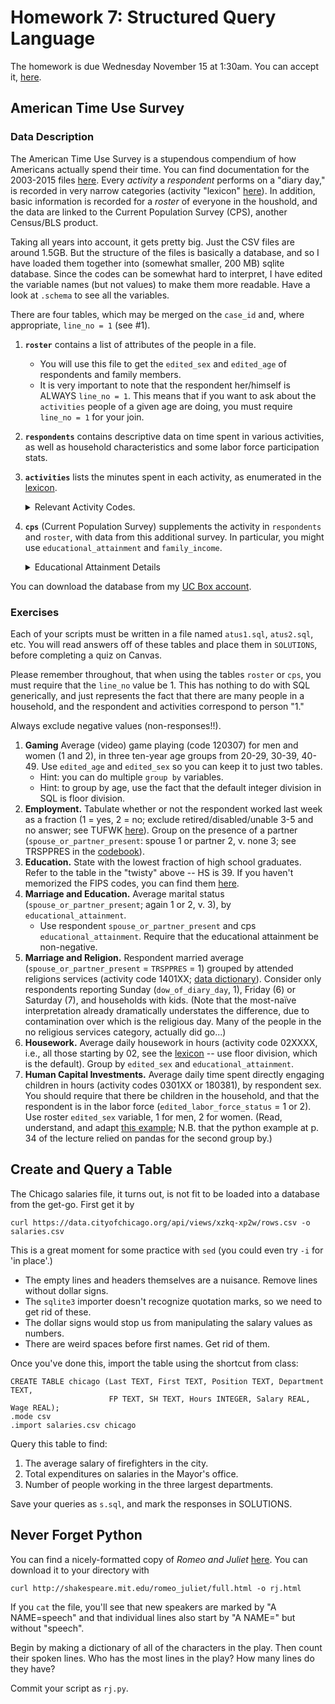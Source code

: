 # Homework 7: Structured Query Language  

The homework is due Wednesday November 15 at 1:30am.  You can accept it, [here](https://classroom.github.com/assignment-invitations/de7acce809fc99f051f534d4b454ba0a).

## American Time Use Survey

### Data Description

The American Time Use Survey is a stupendous compendium of how Americans actually spend their time.  You can find documentation for the 2003-2015 files [here](https://www.bls.gov/tus/atusintcodebk0315.pdf).
Every _activity_ a _respondent_ performs on a "diary day," is recorded in very narrow categories (activity "lexicon" [here](https://www.bls.gov/tus/lexiconnoex0315.pdf)).  In addition, basic information is recorded for a _roster_ of everyone in the houshold,
  and the data are linked to the Current Population Survey (CPS), another Census/BLS product.

Taking all years into account, it gets pretty big.  Just the CSV files are around 1.5GB.
But the structure of the files is basically a database, and so I have loaded them together into (somewhat smaller, 200 MB) sqlite database.
Since the codes can be somewhat hard to interpret, 
  I have edited the variable names (but not values) to make them more readable.
Have a look at `.schema` to see all the variables.

There are four tables, which may be merged on the `case_id` and, where appropriate, `line_no = 1` (see #1).
1. **`roster`** contains a list of attributes of the people in a file.  
   * You will use this file to get the `edited_sex` and `edited_age` of respondents and family members.
   * It is very important to note that the respondent her/himself is ALWAYS `line_no = 1`.  This means that if you want to ask about the `activities` people of a given age are doing, you must require `line_no = 1` for your join.
2. **`respondents`** contains descriptive data on time spent in various activities, as well as household characteristics and some labor force participation stats.
3. **`activities`** lists the minutes spent in each activity, as enumerated in the [lexicon](https://www.bls.gov/tus/lexiconnoex0315.pdf).  &nbsp;<details><summary>Relevant Activity Codes.</summary>

   | Code  | Activity |
   | --- | --- |
   | 120307 | Playing Games (incl. computers) |
   | 02XXXX | Housework |
   | 140101 | Relgious Services |
   | 0301XX | Direct Engagement of HH Children: Playing or Ed. |
   | 180381 | Travel for HH Children |

4. **`cps`** (Current Population Survey) supplements the activity in `respondents` and `roster`, with data from this additional survey.  In particular, you might use `educational_attainment` and `family_income`. &nbsp;<details><summary>Educational Attainment Details</summary>
  
   Alternatively, consult `PEEDUCA` in the [codebook](https://www.bls.gov/tus/atuscpscodebk0315.pdf).
  
   | Code  | Educational Level |
   | --- | --- |
   | 31 | Less than 1st grade  |
   | 32 | 1st, 2nd, 3rd, or 4th grade |
   | 33 | 5th or 6th grade |
   | 34 | 7th or 8th grade |
   | 35 | 9th grade |
   | 36 | 10th grade |
   | 37 | 11th grade |
   | 38 | 12th grade - no diploma |
   | 39 | High school graduate - diploma or equivalent (GED) |
   | 40 | Some college but no degree |
   | 41 | Associate degree - occupational/vocational |
   | 42 | Associate degree - academic program |
   | 43 | Bachelor's degree (BA, AB, BS, etc.) |
   | 44 | Master's degree (MA, MS, MEng, MEd, MSW, etc.) |
   | 45 | Professional school degree (MD, DDS, DVM, etc.) |
   | 46 | Doctoral degree (PhD, EdD, etc.) |
 
   <details>

You can download the database from my [UC Box account](https://uchicago.box.com/s/1yvi09mtje40ep21mf4vt3obm70fvsms).


### Exercises

Each of your scripts must be written in a file named `atus1.sql`, `atus2.sql`, etc.
You will read answers off of these tables and place them in `SOLUTIONS`, before completing a quiz on Canvas.

Please remember throughout, that when using the tables `roster` or `cps`, you must require that the `line_no` value be 1.
This has nothing to do with SQL generically, and just represents the fact that there are many people in a household, and the respondent and activities correspond to person "1."

Always exclude negative values (non-responses!!).


1. **Gaming** Average (video) game playing (code 120307) for men and women (1 and 2), in three ten-year age groups from 20-29, 30-39, 40-49.  Use `edited_age` and `edited_sex` so you can keep it to just two tables.
   * Hint: you can do multiple `group by` variables.
   * Hint: to group by age, use the fact that the default integer division in SQL is floor division.
2. **Employment.** Tabulate whether or not the respondent worked last week as a fraction (1 = yes, 2 = no; exclude retired/disabled/unable 3-5 and no answer; see TUFWK [here](https://www.bls.gov/tus/atusintcodebk0315.pdf)).
   Group on the presence of a partner (`spouse_or_partner_present`: spouse 1 or partner 2, v. none 3; see TRSPPRES in the [codebook](http://www.bls.gov/tus/atusintcodebk15.pdf)). 
3. **Education.** State with the lowest fraction of high school graduates.  Refer to the table in the "twisty" above -- HS is 39.  If you haven't memorized the FIPS codes, you can find them [here](https://www.census.gov/geo/reference/ansi_statetables.html).
4. **Marriage and Education.** Average marital status (`spouse_or_partner_present`; again 1 or 2, v. 3), by `educational_attainment`.
   * Use respondent `spouse_or_partner_present` and cps `educational_attainment`.  Require that the educational attainment be non-negative.
6. **Marriage and Religion.** Respondent married average (`spouse_or_partner_present` = `TRSPPRES` = 1) grouped by attended religions services (activity code 1401XX; [data dictionary](http://www.bls.gov/tus/lexiconwex2015.pdf)).  Consider only respondents reporting Sunday (`dow_of_diary_day`, 1), Friday (6) or Saturday (7), and households with kids.  (Note that the most-naïve interpretation already dramatically understates the difference, due to contamination over which is the religious day.  Many of the people in the no religious services category, actually did go...)
5. **Housework.**  Average daily housework in hours (activity code 02XXXX, i.e., all those starting by 02, see the [lexicon](http://www.bls.gov/tus/lexiconwex2015.pdf) -- use floor division, which is the default).  Group by `edited_sex` and `educational_attainment`.
7. **Human Capital Investments.** Average daily time spent directly engaging children in hours (activity codes 0301XX or 180381), by respondent sex. 
   You should require that there be children in the household, and that the respondent is in the labor force (`edited_labor_force_status` = 1 or 2).
   Use roster `edited_sex` variable, 1 for men, 2 for women.  (Read, understand, and adapt [this example](https://github.com/harris-ippp/lectures/blob/master/05/ex/child_engagement_ed.sql); N.B. that the python example at p. 34 of the lecture relied on pandas for the second group by.)

## Create and Query a Table

The Chicago salaries file, it turns out, is not fit to be loaded into a database from the get-go.  First get it by

```
curl https://data.cityofchicago.org/api/views/xzkq-xp2w/rows.csv -o salaries.csv
```

This is a great moment for some practice with `sed` (you could even try `-i` for 'in place'.)

* The empty lines and headers themselves are a nuisance.  Remove lines without dollar signs.
* The `sqlite3` importer doesn't recognize quotation marks, so we need to get rid of these.
* The dollar signs would stop us from manipulating the salary values as numbers.
* There are weird spaces before first names.  Get rid of them.

Once you've done this, import the table using the shortcut from class:

```
CREATE TABLE chicago (Last TEXT, First TEXT, Position TEXT, Department TEXT, 
                      FP TEXT, SH TEXT, Hours INTEGER, Salary REAL, Wage REAL);
.mode csv
.import salaries.csv chicago
```

Query this table to find:

1. The average salary of firefighters in the city.
2. Total expenditures on salaries in the Mayor's office.
3. Number of people working in the three largest departments.

Save your queries as `s.sql`, and mark the responses in SOLUTIONS.

## Never Forget Python

You can find a nicely-formatted copy of _Romeo and Juliet_ [here](http://shakespeare.mit.edu/romeo_juliet/full.html).
You can download it to your directory with 

```
curl http://shakespeare.mit.edu/romeo_juliet/full.html -o rj.html
```

If you `cat` the file, you'll see that new speakers are marked by "A NAME=speech"
and that individual lines also start by "A NAME=" but without "speech".

Begin by making a dictionary of all of the characters in the play.
Then count their spoken lines.
Who has the most lines in the play?  How many lines do they have?

Commit your script as `rj.py`.
